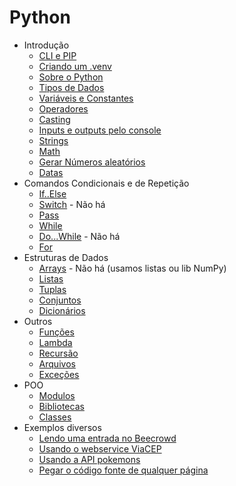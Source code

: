 # Python

- Introdução
    - [CLI e PIP](estudos/linha-comando.md)
    - [Criando um .venv](estudos/venv.md)
    - [Sobre o Python](estudos/about.md)
    - [Tipos de Dados](estudos/tipos.md)
    - [Variáveis e Constantes](estudos/variaveis-constantes.md)
    - [Operadores](estudos/operadores.md)
    - [Casting](estudos/casting.md)
    - [Inputs e outputs pelo console](estudos/input-output.md)
    - [Strings](estudos/strings.md)
    - [Math](estudos/math.md)
    - [Gerar Números aleatórios](estudos/aleatorios.md)
    - [Datas](estudos/datas.md)
- Comandos Condicionais e de Repetição
    - [If..Else](estudos/if-else.md)
    - [Switch](estudos/#) - Não há
    - [Pass](estudos/pass.md)
    - [While](estudos/while.md)
    - [Do...While](estudos/#) - Não há
    - [For](estudos/for.md)
- Estruturas de Dados
    - [Arrays](estudos/#) - Não há (usamos listas ou lib NumPy)
    - [Listas](estudos/listas.md)
    - [Tuplas](estudos/tuplas.md)
    - [Conjuntos](estudos/conjuntos.md)
    - [Dicionários](estudos/dicionarios.md)
- Outros
    - [Funções](estudos/funcoes.md)
    - [Lambda](estudos/lambda.md)
    - [Recursão](estudos/recursao.md)
    - [Arquivos](estudos/arquivos.md)
    - [Exceções](estudos/excecoes.md)
- POO
    - [Modulos](estudos/modulos.md)
    - [Bibliotecas](estudos/bibliotecas.md)
    - [Classes](estudos/classes.md)
- Exemplos diversos
    - [Lendo uma entrada no Beecrowd](estudos/lendo-entradas.md)    
    - [Usando o webservice ViaCEP](estudos/ex-viacep.md)
    - [Usando a API pokemons](estudos/ex-pokemon.md)
    - [Pegar o código fonte de qualquer página](estudos/ex-source-code.md)     